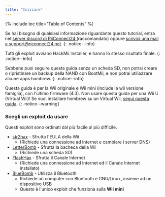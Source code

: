 ```yaml
---
title: "Iniziare"
---
```


{% include toc title="Table of Contents" %}

Se hai bisogno di qualsiasi informazione riguardante questo tutorial, entra nel [server discord di RiiConnect24 ](https://discord.gg/rc24)(raccomandato) oppure [scrivici una mail a support@riconnect24.net](mailto:support@riiconnect24.net).
{: .notice--info}

Tutti gli exploit avviano HackMii Installer, e hanno lo stesso risultato finale.
{: .notice--info}

Sebbene puoi seguire questa guida senza un scheda SD, non potrai creare o ripristinare un backup della NAND con BootMii, e non potrai utiliazzare alcune apps hombrew.
{: .notice--info}

Questa guida è per la Wii originale e Wii mini (include la wii versione famiglia), con l'ultimo firmware (4.3). Non usare questa guida per una Wii U (Virtual Wii)! Se vuoi installare hombrew su un Virtual Wii, [segui questa guida](https://wiiu.hacks.guide).
{: .notice--warning}

### Scegli un exploit da usare

Questi exploit sono ordinati dal più facile al più difficile.

- [str2hax](str2hax) - Sfrutta l'EULA della Wii
    * (Richiede una connessione ad internet e cambiare i server DNS)
- [LetterBomb](letterbomb) - Sfrutta la bacheca della Wii
    * (Richiede una scheda SD)
- [FlashHax](flashhax) - Sfrutta il Canale Internet
    * (Richiede una connessione ad internet ed il Canale Internet installato)
- [BlueBomb](bluebomb) - Utilizza il Bluetooth
    * Richiede un computer con Bluetooth e GNU/Linux, insieme ad un dispositivo USB
    * Questo è l'unico exploit che funziona sulla **Wii mini**
